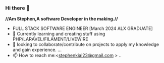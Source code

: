 ### Hi there 👋

**//Am Stephen,A software Developer in the making.//**

- FULL STACK SOFTWARE ENGINEER [March 2024 ALX GRADUATE]
- 🌱 Currently learning and creating stuff using PHP/LARAVEL/FILAMENT/LIVEWIRE
- 👯 looking to collaborate/contribute on projects to apply my knowledge and gain experience. ...
- 📫 How to reach me:<stephenkiai23@gmail.com > ..
